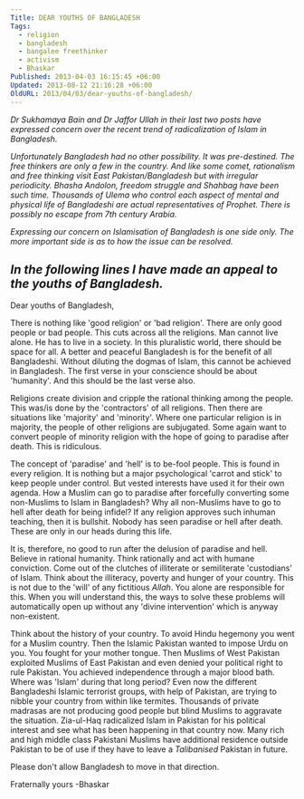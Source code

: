 ```yaml
---
Title: DEAR YOUTHS OF BANGLADESH
Tags:
  - religion
  - bangladesh
  - bangalee freethinker
  - activism
  - Bhaskar
Published: 2013-04-03 16:15:45 +06:00
Updated: 2013-08-12 21:16:28 +06:00
OldURL: 2013/04/03/dear-youths-of-bangladesh/
---
```


<em>Dr Sukhamaya Bain and Dr Jaffor Ullah in their last two posts have expressed concern over the recent trend of radicalization of Islam in Bangladesh. 

Unfortunately Bangladesh had no other possibility. It was pre-destined. The free thinkers are only a few in the country. And like some comet, rationalism and free thinking visit East Pakistan/Bangladesh but with irregular periodicity. Bhasha Andolon, freedom struggle and Shahbag have been such time. Thousands of Ulema who control each aspect of mental and physical life of Bangladeshi are actual representatives of Prophet. There is possibly no escape from 7th century Arabia. 

Expressing our concern on Islamisation of Bangladesh is one side only. The more important side is as to how the issue can be resolved. 

In the following lines I have made an appeal to the youths of Bangladesh.</em>
--------------------------------------

Dear youths of Bangladesh,

There is nothing like 'good religion' or 'bad religion'. There are only good people or bad people. This cuts across all the religions. Man cannot live alone. He has to live in a society. In this pluralistic world, there should be space for all. A better and peaceful Bangladesh is for the benefit of all Bangladeshi. Without diluting the dogmas of Islam, this cannot be achieved in Bangladesh. The first verse in your conscience should be about 'humanity'. And this should be the last verse also.

Religions create division and cripple the rational thinking among the people. This was/is done by the 'contractors' of all religions. Then there are situations like 'majority' and 'minority'. Where one particular religion is in majority, the people of other religions are subjugated. Some again want to convert people of minority religion with the hope of going to paradise after death. This is ridiculous.

The concept of 'paradise' and 'hell' is to be-fool people. This is found in every religion. It is nothing but a major psychological 'carrot and stick' to keep people under control. But vested interests have used it for their own agenda. How a Muslim can go to paradise after forcefully converting some non-Muslims to Islam in Bangladesh? Why all non-Muslims have to go to hell after death for being infidel? If any religion approves such inhuman teaching, then it is bullshit. Nobody has seen paradise or hell after death. These are only in our heads during this life.

It is, therefore, no good to run after the delusion of paradise and hell. Believe in rational humanity. Think rationally and act with humane conviction. Come out of the clutches of illiterate or semiliterate 'custodians' of Islam. Think about the illiteracy, poverty and hunger of your country. This is not due to the 'will' of any fictitious <em>Allah</em>. You alone are responsible for this. When you will understand this, the ways to solve these problems will automatically open up without any 'divine intervention' which is anyway non-existent.

Think about the history of your country. To avoid Hindu hegemony you went for a Muslim country. Then the Islamic Pakistan wanted to impose Urdu on you. You fought for your mother tongue. Then Muslims of West Pakistan exploited Muslims of East Pakistan and even denied your political right to rule Pakistan. You achieved independence through a major blood bath. Where was 'Islam' during that long period? Even now the different Bangladeshi Islamic terrorist groups, with help of Pakistan, are trying to nibble your country from within like termites. Thousands of private madrasas are not producing good people but blind Muslims to aggravate the situation. Zia-ul-Haq radicalized Islam in Pakistan for his political interest and see what has been happening in that country now. Many rich and high middle class Pakistani Muslims have additional residence outside Pakistan to be of use if they have to leave a <em>Talibanised</em> Pakistan in future.

Please don't allow Bangladesh to move in that direction.

Fraternally yours
-Bhaskar

